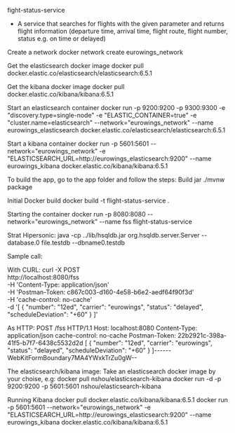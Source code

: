 fight-status-service
- A service that searches for flights with the given parameter and returns flight information
(departure time, arrival time, flight route, flight number, status e.g. on time or delayed)

Create a network
docker network create eurowings_network

Get the elasticsearch docker image
docker pull docker.elastic.co/elasticsearch/elasticsearch:6.5.1

Get the kibana docker image
docker pull docker.elastic.co/kibana/kibana:6.5.1

Start an elasticsearch container
docker run -p 9200:9200 -p 9300:9300 -e "discovery.type=single-node" -e "ELASTIC_CONTAINER=true" -e "cluster.name=elasticsearch" --network="eurowings_network" --name eurowings_elasticsearch docker.elastic.co/elasticsearch/elasticsearch:6.5.1

Start a kibana container
docker run -p 5601:5601 --network="eurowings_network" -e "ELASTICSEARCH_URL=http://eurowings_elasticsearch:9200"  --name eurowings_kibana docker.elastic.co/kibana/kibana:6.5.1

To build the app, go to the app folder and follow the steps:
Build jar
./mvnw package

Initial Docker build
docker build -t flight-status-service .

Starting the container
docker run -p 8080:8080 --network="eurowings_network" --name fss flight-status-service

Strat Hipersonic:
java -cp ../lib/hsqldb.jar org.hsqldb.server.Server --database.0 file.testdb --dbname0.testdb

Sample call:

With CURL:
curl -X POST \
  http://localhost:8080/fss \
  -H 'Content-Type: application/json' \
  -H 'Postman-Token: c867c003-d160-4e58-b6e2-aedf64f90f3d' \
  -H 'cache-control: no-cache' \
  -d '[
 {
        "number": "12ed",
        "carrier": "eurowings",
        "status": "delayed",
        "scheduleDeviation": "+60"
  }
]'



As HTTP:
POST /fss HTTP/1.1
Host: localhost:8080
Content-Type: application/json
cache-control: no-cache
Postman-Token: 22b2921c-398a-41f5-b7f7-6438c5532d2d
[
 {
        "number": "12ed",
        "carrier": "eurowings",
        "status": "delayed",
        "scheduleDeviation": "+60"
  }
]------WebKitFormBoundary7MA4YWxkTrZu0gW--


The elasticsearch/kibana image:
Take an elasticsearch docker image by your choise, e.g:
docker pull nshou/elasticsearch-kibana
docker run -d -p 9200:9200 -p 5601:5601 nshou/elasticsearch-kibana



Running Kibana
docker pull docker.elastic.co/kibana/kibana:6.5.1
docker run -p 5601:5601 --network="eurowings_network" -e "ELASTICSEARCH_URL=http://eurowings_elasticsearch:9200"  --name eurowings_kibana docker.elastic.co/kibana/kibana:6.5.1 